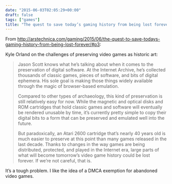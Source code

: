 ```yaml
---
date: "2015-06-03T02:05:29+00:00"
draft: false
tags: ["games"]
title: "The quest to save today’s gaming history from being lost forever"
---
```

From http://arstechnica.com/gaming/2015/06/the-quest-to-save-todays-gaming-history-from-being-lost-forever/#p3:



Kyle Orland on the challenges of preserving video games as historic art:

> Jason Scott knows what he’s talking about when it comes to the preservation of digital software. At the Internet Archive, he’s collected thousands of classic games, pieces of software, and bits of digital ephemera. His sole goal is making those things widely available through the magic of browser-based emulation.
> 
> Compared to other types of archaeology, this kind of preservation is still relatively easy for now. While the magnetic and optical disks and ROM cartridges that hold classic games and software will eventually be rendered unusable by time, it’s currently pretty simple to copy their digital bits to a form that can be preserved and emulated well into the future.
> 
> But paradoxically, an Atari 2600 cartridge that’s nearly 40 years old is much easier to preserve at this point than many games released in the last decade. Thanks to changes in the way games are being distributed, protected, and played in the Internet era, large parts of what will become tomorrow’s video game history could be lost forever. If we’re not careful, that is.

It’s a tough problem. I like the idea of a DMCA exemption for abandoned video games.
